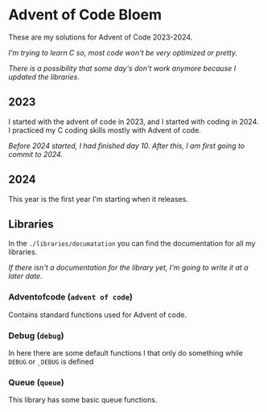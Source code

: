 # Advent of Code Bloem

These are my solutions for Advent of Code 2023-2024.

_I'm trying to learn C so, most code won't be very optimized or pretty._

_There is a possibility that some day's don't work anymore because I updated the libraries._

## 2023

I started with the advent of code in 2023, and I started with coding in 2024. I practiced my C coding skills mostly with Advent of code.

_Before 2024 started, I had finished day 10. After this, I am first going to commit to 2024._

## 2024

This year is the first year I'm starting when it releases.

## Libraries

In the `./libraries/documatation` you can find the documentation for all my libraries.

_If there isn't a documentation for the library yet, I'm going to write it at a later date._

### Adventofcode (`advent of code`)

Contains standard functions used for Advent of code.

### Debug (`debug`)

In here there are some default functions I that only do something while `DEBUG` or `_DEBUG` is defined

### Queue (`queue`)

This library has some basic queue functions.
